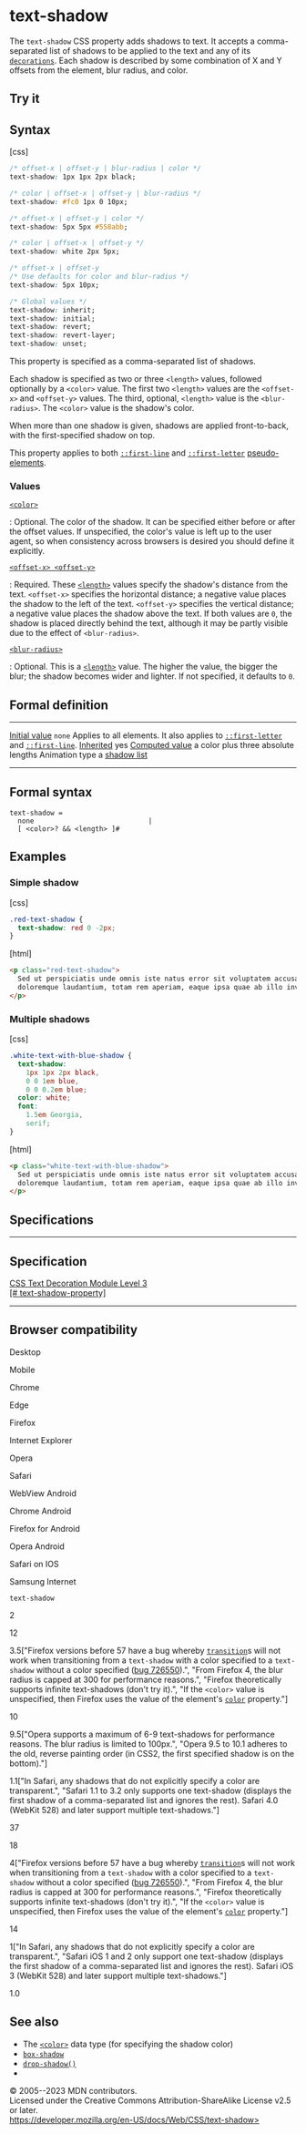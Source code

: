 text-shadow
===========

The `text-shadow` CSS property adds shadows to text. It accepts a
comma-separated list of shadows to be applied to the text and any of its
[`decorations`](text-decoration.md). Each shadow is described by some
combination of X and Y offsets from the element, blur radius, and color.

Try it
------

Syntax
------

[css]

```css
/* offset-x | offset-y | blur-radius | color */
text-shadow: 1px 1px 2px black;

/* color | offset-x | offset-y | blur-radius */
text-shadow: #fc0 1px 0 10px;

/* offset-x | offset-y | color */
text-shadow: 5px 5px #558abb;

/* color | offset-x | offset-y */
text-shadow: white 2px 5px;

/* offset-x | offset-y
/* Use defaults for color and blur-radius */
text-shadow: 5px 10px;

/* Global values */
text-shadow: inherit;
text-shadow: initial;
text-shadow: revert;
text-shadow: revert-layer;
text-shadow: unset;
```

This property is specified as a comma-separated list of shadows.

Each shadow is specified as two or three `<length>` values, followed
optionally by a `<color>` value. The first two `<length>` values are the
`<offset-x>` and `<offset-y>` values. The third, optional, `<length>`
value is the `<blur-radius>`. The `<color>` value is the shadow\'s
color.

When more than one shadow is given, shadows are applied front-to-back,
with the first-specified shadow on top.

This property applies to both [`::first-line`](::first-line) and
[`::first-letter`](::first-letter) [pseudo-elements](pseudo-elements.md).

### Values

[`<color>`](color_value.md)

:   Optional. The color of the shadow. It can be specified either before
    or after the offset values. If unspecified, the color\'s value is
    left up to the user agent, so when consistency across browsers is
    desired you should define it explicitly.

[`<offset-x> <offset-y>`](#offset-x_offset-y)

:   Required. These [`<length>`](length.md) values specify the shadow\'s
    distance from the text. `<offset-x>` specifies the horizontal
    distance; a negative value places the shadow to the left of the
    text. `<offset-y>` specifies the vertical distance; a negative value
    places the shadow above the text. If both values are `0`, the shadow
    is placed directly behind the text, although it may be partly
    visible due to the effect of `<blur-radius>`.

[`<blur-radius>`](#blur-radius)

:   Optional. This is a [`<length>`](length.md) value. The higher the
    value, the bigger the blur; the shadow becomes wider and lighter. If
    not specified, it defaults to `0`.

Formal definition
-----------------

  ---------------------------------- ---------------------------------------------------------------------------------------------------------
  [Initial value](initial_value.md)     `none`
  Applies to                         all elements. It also applies to [`::first-letter`](::first-letter) and [`::first-line`](::first-line).
  [Inherited](inheritance.md)           yes
  [Computed value](computed_value.md)   a color plus three absolute lengths
  Animation type                     a [shadow list](box-shadow.md#interpolation)
  ---------------------------------- ---------------------------------------------------------------------------------------------------------

Formal syntax
-------------

```
text-shadow = 
  none                            |
  [ <color>? && <length> ]#  
```

Examples
--------

### Simple shadow

[css]

```css
.red-text-shadow {
  text-shadow: red 0 -2px;
}
```

[html]

```html
<p class="red-text-shadow">
  Sed ut perspiciatis unde omnis iste natus error sit voluptatem accusantium
  doloremque laudantium, totam rem aperiam, eaque ipsa quae ab illo inventore.
</p>
```

### Multiple shadows

[css]

```css
.white-text-with-blue-shadow {
  text-shadow:
    1px 1px 2px black,
    0 0 1em blue,
    0 0 0.2em blue;
  color: white;
  font:
    1.5em Georgia,
    serif;
}
```

[html]

```html
<p class="white-text-with-blue-shadow">
  Sed ut perspiciatis unde omnis iste natus error sit voluptatem accusantium
  doloremque laudantium, totam rem aperiam, eaque ipsa quae ab illo inventore.
</p>
```

Specifications
--------------

  -----------------------------------------------------------------------------------------------

Specification
  -----------------------------------------------------------------------------------------------

  [CSS Text Decoration Module Level 3\
  [\#
  text-shadow-property]](https://drafts.csswg.org/css-text-decor/#text-shadow-property)

  -----------------------------------------------------------------------------------------------

Browser compatibility
---------------------

Desktop

Mobile

Chrome

Edge

Firefox

Internet Explorer

Opera

Safari

WebView Android

Chrome Android

Firefox for Android

Opera Android

Safari on IOS

Samsung Internet

`text-shadow`

2

12

3.5\[\"Firefox versions before 57 have a bug whereby
[`transition`](https://developer.mozilla.org/docs/Web/CSS/transition)s
will not work when transitioning from a `text-shadow` with a color
specified to a `text-shadow` without a color specified ([bug
726550](https://bugzil.la/726550)).\", \"From Firefox 4, the blur radius
is capped at 300 for performance reasons.\", \"Firefox theoretically
supports infinite text-shadows (don\'t try it).\", \"If the `<color>`
value is unspecified, then Firefox uses the value of the element\'s
[`color`](https://developer.mozilla.org/docs/Web/CSS/color)
property.\"\]

10

9.5\[\"Opera supports a maximum of 6-9 text-shadows for performance
reasons. The blur radius is limited to 100px.\", \"Opera 9.5 to 10.1
adheres to the old, reverse painting order (in CSS2, the first specified
shadow is on the bottom).\"\]

1.1\[\"In Safari, any shadows that do not explicitly specify a color are
transparent.\", \"Safari 1.1 to 3.2 only supports one text-shadow
(displays the first shadow of a comma-separated list and ignores the
rest). Safari 4.0 (WebKit 528) and later support multiple
text-shadows.\"\]

37

18

4\[\"Firefox versions before 57 have a bug whereby
[`transition`](https://developer.mozilla.org/docs/Web/CSS/transition)s
will not work when transitioning from a `text-shadow` with a color
specified to a `text-shadow` without a color specified ([bug
726550](https://bugzil.la/726550)).\", \"From Firefox 4, the blur radius
is capped at 300 for performance reasons.\", \"Firefox theoretically
supports infinite text-shadows (don\'t try it).\", \"If the `<color>`
value is unspecified, then Firefox uses the value of the element\'s
[`color`](https://developer.mozilla.org/docs/Web/CSS/color)
property.\"\]

14

1\[\"In Safari, any shadows that do not explicitly specify a color are
transparent.\", \"Safari iOS 1 and 2 only support one text-shadow
(displays the first shadow of a comma-separated list and ignores the
rest). Safari iOS 3 (WebKit 528) and later support multiple
text-shadows.\"\]

1.0

See also
--------

- The [`<color>`](color_value.md) data type (for specifying the shadow
    color)
- [`box-shadow`](box-shadow.md)
- [`drop-shadow()`](drop-shadow.md)
- [](applying_color.md)

© 2005--2023 MDN contributors.\
Licensed under the Creative Commons Attribution-ShareAlike License v2.5
or later.\
https://developer.mozilla.org/en-US/docs/Web/CSS/text-shadow>
